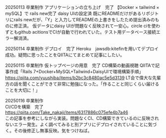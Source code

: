 20250113 卒業制作
アプリケーションの立ち上げ　完了
【Docker × tailwind × mySQL】で rails new完了
daisy UIの設定済
既にREADMEだけがあるリポジトリにrails newだが、「Y」と入力してREADMEの上書きをしたため提出済みのものに修正済。
仮データにdaisy UIが問題なく反映されて一安心。circle ciを使わずともgithub acitionsでCIが自動で行われていた。テスト用データベース接続エラー解消済。

20250114 卒業制作
デプロイ　完了
Heroku　jawsdb:kitefinを用いてデプロイ成功。疑問に思ったことをQIITAにてまとめて記事にしたい。

20250115 卒業制作
仮トップページの用意　完了
CD構築の動画視聴
QIITAで記事作成「Rails 7+Docker+MySQL+Tailwind+DaisyUIで環境構築手順」https://qiita.com/yuushiba/items/b2bc3c8480ac5e5d3139
LT会で偉大な先輩方の話を聞くことができて非常に勉強になった。「作ることと同じくらい届けることを大切に！」

20250116 卒業制作<br>
CI/CDを構築　完了<br>
https://qiita.com/Take_nakaji/items/6317886c075efe4b7a46<br>
この記事を参考にしながら実装。問題なくCI、CD構築できているのに反映されないエラー発生。よく調べてみると別アプリにデプロイされていることに気づく。その後修正し無事反映。気をつけねば。


